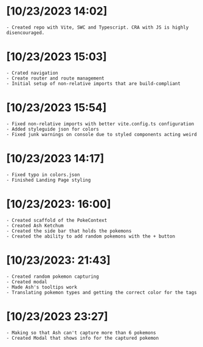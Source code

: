# [10/23/2023 14:02]

    - Created repo with Vite, SWC and Typescript. CRA with JS is highly disencouraged.

# [10/23/2023 15:03]

    - Crated navigation
    - Create router and route management
    - Initial setup of non-relative imports that are build-compliant

# [10/23/2023 15:54]

    - Fixed non-relative imports with better vite.config.ts configuration
    - Added styleguide json for colors
    - Fixed junk warnings on console due to styled components acting weird

# [10/23/2023 14:17]

    - Fixed typo in colors.json
    - Finished Landing Page styling

# [10/23/2023: 16:00]

    - Created scaffold of the PokeContext
    - Created Ash Ketchum
    - Created the side bar that holds the pokemons
    - Created the ability to add random pokemons with the + button

# [10/23/2023: 21:43]

    - Created random pokemon capturing
    - Created modal
    - Made Ash's tooltips work
    - Translating pokemon types and getting the correct color for the tags

# [10/23/2023 23:27]

    - Making so that Ash can't capture more than 6 pokemons
    - Created Modal that shows info for the captured pokemon
